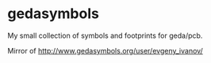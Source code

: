 gedasymbols
===========

My small collection of symbols and footprints for geda/pcb.

Mirror of
http://www.gedasymbols.org/user/evgeny_ivanov/

